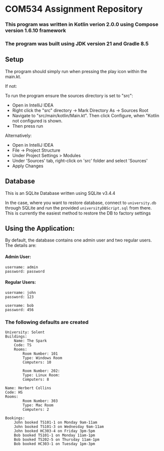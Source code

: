 # COM534 Assignment Repository

### This program was written in Kotlin verion 2.0.0 using Compose version 1.6.10 framework 
###  The program was built using JDK version 21 and Gradle 8.5

## Setup
The program should simply run when pressing the play icon within the main.kt.

If not:

To run the program ensure the sources directory is set to "src":
- Open in IntelliJ IDEA
- Right click the "src" directory -> Mark Directory As -> Sources Root
- Navigate to "src/main/kotlin/Main.kt". Then click Configure, when "Kotlin not configured is shown.
- Then press run

Alternatively:
- Open in IntelliJ IDEA
- File -> Project Structure
- Under Project Settings > Modules
- Under 'Sources' tab, right-click on 'src' folder and select 'Sources'
- Apply Changes

## Database
This is an SQLite Database written using SQLite v3.4.4 

In the case, where you want to restore database, connect to ``university.db`` through SQLite
and run the provided ```universityDBScript.sql``` from there.
This is currently the easiest method to restore the DB to factory settings

## Using the Application:
By default, the database contains one admin user and two regular users. 
The details are: 
#### Admin User: 
    username: admin  
    password: password
#### Regular Users:
    username: john  
    password: 123

    username: bob  
    password: 456

### The following defaults are created
    University: Solent
    Buildings:
        Name: The Spark
        Code: TS
        Rooms:
            Room Number: 101
            Type: Windows Room
            Computers: 10

            Room Number: 202:
            Type: Linux Room:
            Computers: 8
    
    Name: Herbert Collins
    Code: HS
    Rooms:
            Room Number: 303
            Type: Mac Room
            Computers: 2        

    Bookings:
        John booked TS101-1 on Monday 9am-11am
        John booked TS101-3 on Wednesday 9am-11am
        John booked HC303-4 on Friday 3pm-5pm
        Bob booked TS101-1 on Monday 11am-1pm
        Bob booked TS202-5 on Thursday 11am-1pm
        Bob booked HC303-1 on Tuesday 1pm-3pm